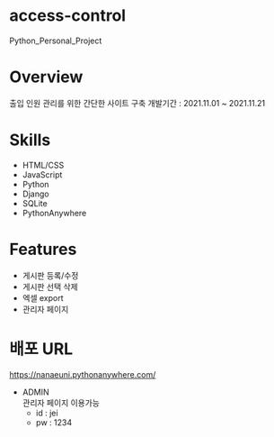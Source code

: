 # access-control
Python_Personal_Project

# Overview
출입 인원 관리를 위한 간단한 사이트 구축
개발기간 : 2021.11.01 ~ 2021.11.21

# Skills
* HTML/CSS
* JavaScript
* Python
* Django
* SQLite
* PythonAnywhere

# Features
* 게시판 등록/수정
* 게시판 선택 삭제
* 엑셀 export
* 관리자 페이지

# 배포 URL
https://nanaeuni.pythonanywhere.com/

* ADMIN<br/>
관리자 페이지 이용가능
   * id : jei
   * pw : 1234
